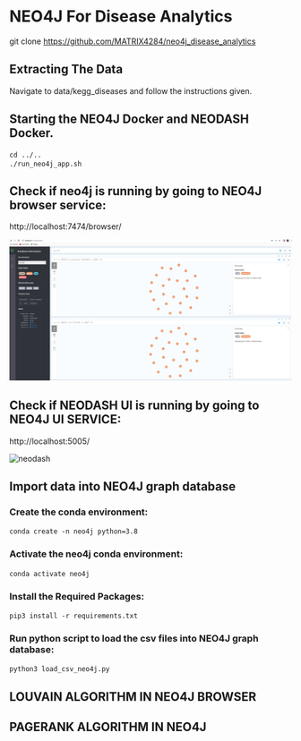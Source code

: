 # NEO4J For Disease Analytics

git clone https://github.com/MATRIX4284/neo4j_disease_analytics

## Extracting The Data

Navigate to data/kegg_diseases and follow the instructions given.

## Starting the NEO4J Docker and NEODASH Docker.

```console
cd ../..
./run_neo4j_app.sh
```
## Check if neo4j is running by going to NEO4J browser service:

http://localhost:7474/browser/

<img src="images/neo4j_browser.jpg" width="2048"/>




## Check if NEODASH UI is running by going to NEO4J UI SERVICE:

http://localhost:5005/

![neodash](https://user-images.githubusercontent.com/20940800/213029340-35040575-85e1-4b2c-a484-fb9e33c11f7a.png)


## Import data into NEO4J  graph database

### Create the conda environment:


```console
conda create -n neo4j python=3.8
```

### Activate the neo4j conda environment:

```console
conda activate neo4j
```

### Install the Required Packages:

```console
pip3 install -r requirements.txt
```

### Run python script to load the csv files into NEO4J graph database:

```console
python3 load_csv_neo4j.py
```

## LOUVAIN ALGORITHM IN NEO4J BROWSER

## PAGERANK ALGORITHM IN NEO4J 

